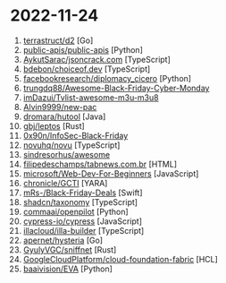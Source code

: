 # 2022-11-24

1. [terrastruct/d2](https://github.com/terrastruct/d2 "D2 is a modern diagram scripting language that turns text to diagrams.") [Go]
2. [public-apis/public-apis](https://github.com/public-apis/public-apis "A collective list of free APIs") [Python]
3. [AykutSarac/jsoncrack.com](https://github.com/AykutSarac/jsoncrack.com "🔮 Seamlessly visualize your JSON data instantly into graphs; paste, import or fetch!") [TypeScript]
4. [bdebon/choiceof.dev](https://github.com/bdebon/choiceof.dev "Developers have to cope with pretty hard choices every day. This is a collection of the most complex and funny choices. What will be yours?") [TypeScript]
5. [facebookresearch/diplomacy_cicero](https://github.com/facebookresearch/diplomacy_cicero "Code for Cicero, an AI agent that plays the game of Diplomacy with open-domain natural language negotiation.") [Python]
6. [trungdq88/Awesome-Black-Friday-Cyber-Monday](https://github.com/trungdq88/Awesome-Black-Friday-Cyber-Monday "Awesome deals on Black Friday: Apps, SaaS, Books, Courses, etc.") 
7. [imDazui/Tvlist-awesome-m3u-m3u8](https://github.com/imDazui/Tvlist-awesome-m3u-m3u8 "直播源相关资源汇总 📺 💯 IPTV、M3U —— 勤洗手、戴口罩，祝愿所有人百毒不侵") 
8. [Alvin9999/new-pac](https://github.com/Alvin9999/new-pac "翻墙-科学上网、免费翻墙、免费科学上网、VPN、一键翻墙浏览器，vps一键搭建翻墙服务器脚本/教程，免费shadowsocks/ss/ssr/v2ray/goflyway账号/节点，免费自由上网、fanqiang、翻墙梯子，电脑、手机、iOS、安卓、windows、Mac、Linux、路由器翻墙、科学上网") 
9. [dromara/hutool](https://github.com/dromara/hutool "🍬A set of tools that keep Java sweet.") [Java]
10. [gbj/leptos](https://github.com/gbj/leptos "Build fast web applications with Rust.") [Rust]
11. [0x90n/InfoSec-Black-Friday](https://github.com/0x90n/InfoSec-Black-Friday "All the deals for InfoSec related software/tools this Black Friday") 
12. [novuhq/novu](https://github.com/novuhq/novu "The open-source notification infrastructure for developers") [TypeScript]
13. [sindresorhus/awesome](https://github.com/sindresorhus/awesome "😎 Awesome lists about all kinds of interesting topics") 
14. [filipedeschamps/tabnews.com.br](https://github.com/filipedeschamps/tabnews.com.br "Conteúdos de valor concreto para quem vive de programação e tecnologia.") [HTML]
15. [microsoft/Web-Dev-For-Beginners](https://github.com/microsoft/Web-Dev-For-Beginners "24 Lessons, 12 Weeks, Get Started as a Web Developer") [JavaScript]
16. [chronicle/GCTI](https://github.com/chronicle/GCTI "") [YARA]
17. [mRs-/Black-Friday-Deals](https://github.com/mRs-/Black-Friday-Deals "Black Friday Deals for macOS / iOS Software & Books") [Swift]
18. [shadcn/taxonomy](https://github.com/shadcn/taxonomy "An open source application built using the new router, server components and everything new in Next.js 13.") [TypeScript]
19. [commaai/openpilot](https://github.com/commaai/openpilot "openpilot is an open source driver assistance system. openpilot performs the functions of Automated Lane Centering and Adaptive Cruise Control for over 200 supported car makes and models.") [Python]
20. [cypress-io/cypress](https://github.com/cypress-io/cypress "Fast, easy and reliable testing for anything that runs in a browser.") [JavaScript]
21. [illacloud/illa-builder](https://github.com/illacloud/illa-builder "An open-source low-code Platform for Developers.") [TypeScript]
22. [apernet/hysteria](https://github.com/apernet/hysteria "Hysteria is a feature-packed proxy & relay tool optimized for lossy, unstable connections (e.g. satellite networks, congested public Wi-Fi, connecting to foreign servers from China)") [Go]
23. [GyulyVGC/sniffnet](https://github.com/GyulyVGC/sniffnet "Cross-platform application to monitor your network traffic with ease") [Rust]
24. [GoogleCloudPlatform/cloud-foundation-fabric](https://github.com/GoogleCloudPlatform/cloud-foundation-fabric "End-to-end modular samples for Terraform on GCP.") [HCL]
25. [baaivision/EVA](https://github.com/baaivision/EVA "Exploring the Limits of Masked Visual Representation Learning at Scale (https://arxiv.org/abs/2211.07636)") [Python]

